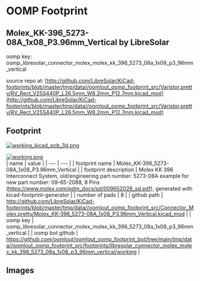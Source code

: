 # OOMP Footprint  
## Molex_KK-396_5273-08A_1x08_P3.96mm_Vertical  by LibreSolar  
  
oomp key: oomp_libresolar_connector_molex_molex_kk_396_5273_08a_1x08_p3_96mm_vertical  
  
source repo at: [http://github.com/LibreSolar/KiCad-footprints/blob/master/tmp/data//oomlout_oomp_footprint_src/Varistor.pretty/RV_Rect_V25S440P_L26.5mm_W8.2mm_P12.7mm.kicad_mod](http://github.com/LibreSolar/KiCad-footprints/blob/master/tmp/data//oomlout_oomp_footprint_src/Varistor.pretty/RV_Rect_V25S440P_L26.5mm_W8.2mm_P12.7mm.kicad_mod)  
## Footprint  
  
[![working_kicad_pcb_3d.png](working_kicad_pcb_3d_600.png)](working_kicad_pcb_3d.png)  
  
[![working.png](working_600.png)](working.png)  
| name | value | 
| --- | --- | 
| footprint name | Molex_KK-396_5273-08A_1x08_P3.96mm_Vertical | 
| footprint description | Molex KK 396 Interconnect System, old/engineering part number: 5273-08A example for new part number: 09-65-2088, 8 Pins (https://www.molex.com/pdm_docs/sd/009652028_sd.pdf), generated with kicad-footprint-generator | 
| number of pads | 8 | 
| github path | http://github.com/LibreSolar/KiCad-footprints/blob/master/tmp/data//oomlout_oomp_footprint_src/Connector_Molex.pretty/Molex_KK-396_5273-08A_1x08_P3.96mm_Vertical.kicad_mod | 
| oomp key | oomp_libresolar_connector_molex_molex_kk_396_5273_08a_1x08_p3_96mm_vertical | 
| oomp bot github | https://github.com/oomlout/oomlout_oomp_footprint_bot/tree/main/tmp/data//oomlout_oomp_footprint_src/footprints/libresolar_connector_molex_molex_kk_396_5273_08a_1x08_p3_96mm_vertical/working | 
## Images  
